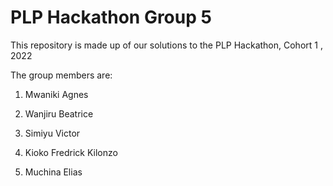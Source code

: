 # PLP Hackathon Group 5

This repository is made up of our solutions to the PLP Hackathon, Cohort 1 , 2022

The group members are:

1. Mwaniki Agnes

2. Wanjiru Beatrice	

3. Simiyu Victor

4. Kioko Fredrick Kilonzo	

5. Muchina Elias